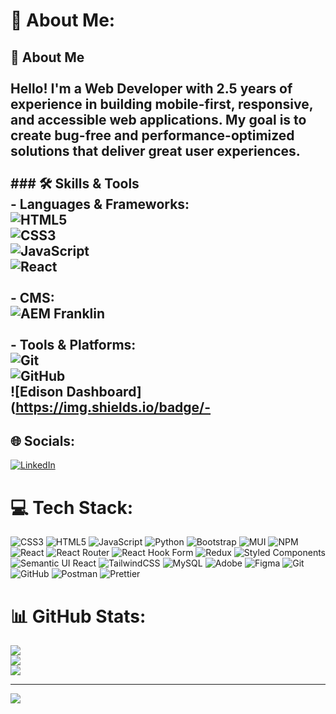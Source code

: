 # 💫 About Me:
## 👋 About Me  <br><br>Hello! I'm a **Web Developer** with **2.5 years of experience** in building mobile-first, responsive, and accessible web applications. My goal is to create **bug-free** and **performance-optimized** solutions that deliver great user experiences.  <br><br>### 🛠️ Skills & Tools  <br>- **Languages & Frameworks**:  <br>  ![HTML5](https://img.shields.io/badge/-HTML5-E34F26?logo=html5&logoColor=white)  <br>  ![CSS3](https://img.shields.io/badge/-CSS3-1572B6?logo=css3&logoColor=white)  <br>  ![JavaScript](https://img.shields.io/badge/-JavaScript-F7DF1E?logo=javascript&logoColor=black)  <br>  ![React](https://img.shields.io/badge/-React-61DAFB?logo=react&logoColor=black)  <br><br>- **CMS**:  <br>  ![AEM Franklin](https://img.shields.io/badge/-AEM%20Franklin-8A2BE2?logo=adobe&logoColor=white)  <br><br>- **Tools & Platforms**:  <br>  ![Git](https://img.shields.io/badge/-Git-F05032?logo=git&logoColor=white)  <br>  ![GitHub](https://img.shields.io/badge/-GitHub-181717?logo=github&logoColor=white)  <br>  ![Edison Dashboard](https://img.shields.io/badge/-


## 🌐 Socials:
[![LinkedIn](https://img.shields.io/badge/LinkedIn-%230077B5.svg?logo=linkedin&logoColor=white)](https://www.linkedin.com/in/nagaraju-nali-98a037172/) 

# 💻 Tech Stack:
![CSS3](https://img.shields.io/badge/css3-%231572B6.svg?style=for-the-badge&logo=css3&logoColor=white) ![HTML5](https://img.shields.io/badge/html5-%23E34F26.svg?style=for-the-badge&logo=html5&logoColor=white) ![JavaScript](https://img.shields.io/badge/javascript-%23323330.svg?style=for-the-badge&logo=javascript&logoColor=%23F7DF1E) ![Python](https://img.shields.io/badge/python-3670A0?style=for-the-badge&logo=python&logoColor=ffdd54) ![Bootstrap](https://img.shields.io/badge/bootstrap-%238511FA.svg?style=for-the-badge&logo=bootstrap&logoColor=white) ![MUI](https://img.shields.io/badge/MUI-%230081CB.svg?style=for-the-badge&logo=mui&logoColor=white) ![NPM](https://img.shields.io/badge/NPM-%23CB3837.svg?style=for-the-badge&logo=npm&logoColor=white) ![React](https://img.shields.io/badge/react-%2320232a.svg?style=for-the-badge&logo=react&logoColor=%2361DAFB) ![React Router](https://img.shields.io/badge/React_Router-CA4245?style=for-the-badge&logo=react-router&logoColor=white) ![React Hook Form](https://img.shields.io/badge/React%20Hook%20Form-%23EC5990.svg?style=for-the-badge&logo=reacthookform&logoColor=white) ![Redux](https://img.shields.io/badge/redux-%23593d88.svg?style=for-the-badge&logo=redux&logoColor=white) ![Styled Components](https://img.shields.io/badge/styled--components-DB7093?style=for-the-badge&logo=styled-components&logoColor=white) ![Semantic UI React](https://img.shields.io/badge/Semantic%20UI%20React-%2335BDB2.svg?style=for-the-badge&logo=SemanticUIReact&logoColor=white) ![TailwindCSS](https://img.shields.io/badge/tailwindcss-%2338B2AC.svg?style=for-the-badge&logo=tailwind-css&logoColor=white) ![MySQL](https://img.shields.io/badge/mysql-4479A1.svg?style=for-the-badge&logo=mysql&logoColor=white) ![Adobe](https://img.shields.io/badge/adobe-%23FF0000.svg?style=for-the-badge&logo=adobe&logoColor=white) ![Figma](https://img.shields.io/badge/figma-%23F24E1E.svg?style=for-the-badge&logo=figma&logoColor=white) ![Git](https://img.shields.io/badge/git-%23F05033.svg?style=for-the-badge&logo=git&logoColor=white) ![GitHub](https://img.shields.io/badge/github-%23121011.svg?style=for-the-badge&logo=github&logoColor=white) ![Postman](https://img.shields.io/badge/Postman-FF6C37?style=for-the-badge&logo=postman&logoColor=white) ![Prettier](https://img.shields.io/badge/prettier-%23F7B93E.svg?style=for-the-badge&logo=prettier&logoColor=black)
# 📊 GitHub Stats:
![](https://github-readme-stats.vercel.app/api?username=githubnali&theme=default&hide_border=false&include_all_commits=false&count_private=false)<br/>
![](https://github-readme-streak-stats.herokuapp.com/?user=githubnali&theme=default&hide_border=false)<br/>
![](https://github-readme-stats.vercel.app/api/top-langs/?username=githubnali&theme=default&hide_border=false&include_all_commits=false&count_private=false&layout=compact)

---
[![](https://visitcount.itsvg.in/api?id=githubnali&icon=0&color=0)](https://visitcount.itsvg.in)

<!-- Proudly created with GPRM ( https://gprm.itsvg.in ) -->
